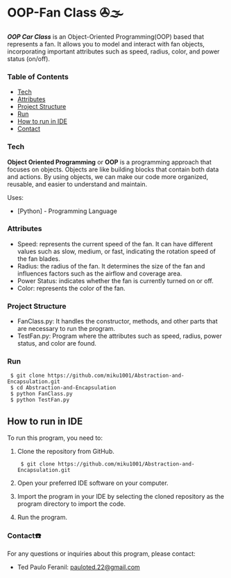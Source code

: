 # OOP-Fan Class ✇🌫

***OOP Car Class*** is an Object-Oriented Programming(OOP) based that represents a fan. It allows you to model and interact with fan objects, 
incorporating important attributes such as speed, radius, color, and power status (on/off).

### Table of Contents
- [Tech](#tech)
- [Attributes](#att)
- [Project Structure](#proj)
- [Run](#run)
- [How to run in IDE](#ide)
- [Contact](#contact)

### Tech <a name="tech"></a>
**Object Oriented Programming** or **OOP** is a programming approach that focuses on objects. Objects are like building 
blocks that contain both data and actions. By using objects, we can make our code more organized, reusable, and easier to understand and maintain. 

Uses:
* [Python] - Programming Language

### Attributes <a name="att"></a>
- Speed: represents the current speed of the fan. It can have different values such as slow, medium, or fast, indicating the rotation speed
  of the fan blades.
- Radius: the radius of the fan. It determines the size of the fan and influences factors such as the airflow and coverage area.
- Power Status: indicates whether the fan is currently turned on or off.
- Color: represents the color of the fan.

### Project Structure <a name="proj"></a>
- FanClass.py: It handles the constructor, methods, and other parts that are necessary to run the program.
- TestFan.py: Program where the attributes such as speed, radius, power status, and color are found.

### Run <a name="run"></a>
     $ git clone https://github.com/miku1001/Abstraction-and-Encapsulation.git
     $ cd Abstraction-and-Encapsulation
     $ python FanClass.py
     $ python TestFan.py
     
## How to run in IDE <a name="ide"></a>

To run this program, you need to:
1. Clone the repository from GitHub.

        $ git clone https://github.com/miku1001/Abstraction-and-Encapsulation.git
2. Open your preferred IDE software on your computer.
3. Import the program in your IDE by selecting the cloned repository as the program directory to import the code.
4. Run the program.
   

### Contact☎️ <a name="contact"></a>
  For any questions or inquiries about this program, please contact:
  
  - Ted Paulo Feranil: pauloted.22@gmail.com
